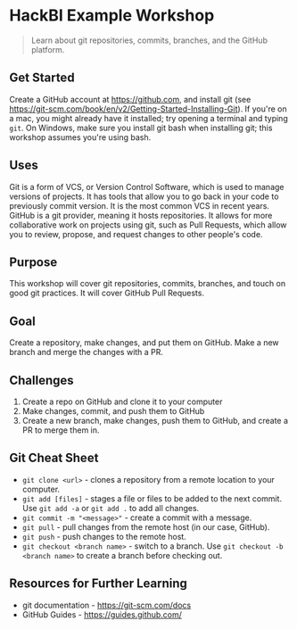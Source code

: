 # HackBI Example Workshop
> Learn about git repositories, commits, branches, and the GitHub platform.

## Get Started
Create a GitHub account at https://github.com, and install git (see https://git-scm.com/book/en/v2/Getting-Started-Installing-Git). If you're on a mac, you might already have it installed; try opening a terminal and typing `git`. On Windows, make sure you install git bash when installing git; this workshop assumes you're using bash. 

## Uses
Git is a form of VCS, or Version Control Software, which is used to manage versions of projects. It has tools that allow you to go back in your code to previously commit version. It is the most common VCS in recent years. GitHub is a git provider, meaning it hosts repositories. It allows for more collaborative work on projects using git, such as Pull Requests, which allow you to review, propose, and request changes to other people's code.

## Purpose
This workshop will cover git repositories, commits, branches, and touch on good git practices. It will cover GitHub Pull Requests.

## Goal
Create a repository, make changes, and put them on GitHub. Make a new branch and merge the changes with a PR.

## Challenges
1. Create a repo on GitHub and clone it to your computer
2. Make changes, commit, and push them to GitHub
3. Create a new branch, make changes, push them to GitHub, and create a PR to merge them in.

## Git Cheat Sheet
* `git clone <url>` - clones a repository from a remote location to your computer.
* `git add [files]` - stages a file or files to be added to the next commit. Use `git add -a` or `git add .` to add all changes.
* `git commit -m "<message>"` - create a commit with a message.
* `git pull` - pull changes from the remote host (in our case, GitHub).
* `git push` - push changes to the remote host.
* `git checkout <branch name>` - switch to a branch. Use `git checkout -b <branch name>` to create a branch before checking out.

## Resources for Further Learning
* git documentation - https://git-scm.com/docs
* GitHub Guides - https://guides.github.com/
